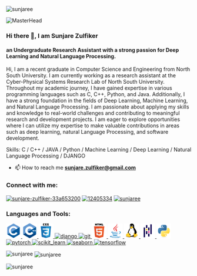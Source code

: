 <p align="left"> <img src="https://komarev.com/ghpvc/?username=sunjaree&label=Profile%20views&color=0e75b6&style=flat" alt="sunjaree" /> </p>

![MasterHead](https://course-net.com/wp-content/uploads/2020/02/machine-learing.jpg)

### Hi there 👋, I am Sunjare Zulfiker
####  an Undergraduate Research Assistant with a strong passion for Deep Learning and Natural Language Processing.

Hi, I am a recent graduate in Computer Science and Engineering from North South University.   I am currently working as a research assistant at the Cyber-Physical Systems Research Lab of North South University. Throughout my academic journey, I have gained expertise in various programming languages such as C, C++, Python, and Java. Additionally, I have a strong foundation in the fields of Deep Learning, Machine Learning, and Natural Language Processing. I am passionate about applying my skills and knowledge to real-world challenges and contributing to meaningful research and development projects. I am eager to explore opportunities where I can utilize my expertise to make valuable contributions in areas such as deep learning, natural Language Processing, and software development.

Skills: C / C++ / JAVA / Python / Machine Learning / Deep Learning / Natural Language Processing / DJANGO
- 📫 How to reach me **sunjare.zulfiker@gmail.com**



<h3 align="left">Connect with me:</h3>
<p align="left">
<a href="https://linkedin.com/in/sunjare-zulfiker-33a653200" target="blank"><img align="center" src="https://raw.githubusercontent.com/rahuldkjain/github-profile-readme-generator/master/src/images/icons/Social/linked-in-alt.svg" alt="sunjare-zulfiker-33a653200" height="30" width="40" /></a>
<a href="https://stackoverflow.com/users/12405334" target="blank"><img align="center" src="https://raw.githubusercontent.com/rahuldkjain/github-profile-readme-generator/master/src/images/icons/Social/stack-overflow.svg" alt="12405334" height="30" width="40" /></a>
<a href="https://codeforces.com/profile/sunjaree" target="blank"><img align="center" src="https://raw.githubusercontent.com/rahuldkjain/github-profile-readme-generator/master/src/images/icons/Social/codeforces.svg" alt="sunjaree" height="30" width="40" /></a>
</p>

<h3 align="left">Languages and Tools:</h3>
<p align="left"> <a href="https://www.cprogramming.com/" target="_blank" rel="noreferrer"> <img src="https://raw.githubusercontent.com/devicons/devicon/master/icons/c/c-original.svg" alt="c" width="40" height="40"/> </a> <a href="https://www.w3schools.com/cpp/" target="_blank" rel="noreferrer"> <img src="https://raw.githubusercontent.com/devicons/devicon/master/icons/cplusplus/cplusplus-original.svg" alt="cplusplus" width="40" height="40"/> </a> <a href="https://www.w3schools.com/css/" target="_blank" rel="noreferrer"> <img src="https://raw.githubusercontent.com/devicons/devicon/master/icons/css3/css3-original-wordmark.svg" alt="css3" width="40" height="40"/> </a> <a href="https://www.djangoproject.com/" target="_blank" rel="noreferrer"> <img src="https://cdn.worldvectorlogo.com/logos/django.svg" alt="django" width="40" height="40"/> </a> <a href="https://git-scm.com/" target="_blank" rel="noreferrer"> <img src="https://www.vectorlogo.zone/logos/git-scm/git-scm-icon.svg" alt="git" width="40" height="40"/> </a> <a href="https://www.w3.org/html/" target="_blank" rel="noreferrer"> <img src="https://raw.githubusercontent.com/devicons/devicon/master/icons/html5/html5-original-wordmark.svg" alt="html5" width="40" height="40"/> </a> <a href="https://www.java.com" target="_blank" rel="noreferrer"> <img src="https://raw.githubusercontent.com/devicons/devicon/master/icons/java/java-original.svg" alt="java" width="40" height="40"/> </a> <a href="https://www.linux.org/" target="_blank" rel="noreferrer"> <img src="https://raw.githubusercontent.com/devicons/devicon/master/icons/linux/linux-original.svg" alt="linux" width="40" height="40"/> </a> <a href="https://pandas.pydata.org/" target="_blank" rel="noreferrer"> <img src="https://raw.githubusercontent.com/devicons/devicon/2ae2a900d2f041da66e950e4d48052658d850630/icons/pandas/pandas-original.svg" alt="pandas" width="40" height="40"/> </a> <a href="https://www.python.org" target="_blank" rel="noreferrer"> <img src="https://raw.githubusercontent.com/devicons/devicon/master/icons/python/python-original.svg" alt="python" width="40" height="40"/> </a> <a href="https://pytorch.org/" target="_blank" rel="noreferrer"> <img src="https://www.vectorlogo.zone/logos/pytorch/pytorch-icon.svg" alt="pytorch" width="40" height="40"/> </a> <a href="https://scikit-learn.org/" target="_blank" rel="noreferrer"> <img src="https://upload.wikimedia.org/wikipedia/commons/0/05/Scikit_learn_logo_small.svg" alt="scikit_learn" width="40" height="40"/> </a> <a href="https://seaborn.pydata.org/" target="_blank" rel="noreferrer"> <img src="https://seaborn.pydata.org/_images/logo-mark-lightbg.svg" alt="seaborn" width="40" height="40"/> </a> <a href="https://www.tensorflow.org" target="_blank" rel="noreferrer"> <img src="https://www.vectorlogo.zone/logos/tensorflow/tensorflow-icon.svg" alt="tensorflow" width="40" height="40"/> </a> </p>

<p><img align="left" src="https://github-readme-stats.vercel.app/api/top-langs?username=sunjaree&theme=tokyonight&show_icons=true&locale=en&layout=compact" alt="sunjaree" /></p>

<p>&nbsp;<img align="center" src="https://github-readme-stats.vercel.app/api?username=sunjaree&theme=tokyonight&show_icons=true&locale=en" alt="sunjaree" /></p>

<p><img align="center" src="https://github-readme-streak-stats.herokuapp.com/?user=sunjaree&theme=tokyonight" alt="sunjaree" /></p>
